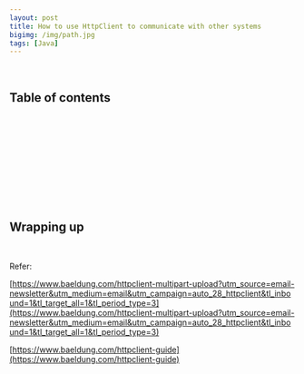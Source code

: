 ```yaml
---
layout: post
title: How to use HttpClient to communicate with other systems
bigimg: /img/path.jpg
tags: [Java]
---
```




<br>

## Table of contents





<br>

## 





<br>

## 





<br>

## 






<br>

## Wrapping up







<br>

Refer:

[https://www.baeldung.com/httpclient-multipart-upload?utm_source=email-newsletter&utm_medium=email&utm_campaign=auto_28_httpclient&tl_inbound=1&tl_target_all=1&tl_period_type=3](https://www.baeldung.com/httpclient-multipart-upload?utm_source=email-newsletter&utm_medium=email&utm_campaign=auto_28_httpclient&tl_inbound=1&tl_target_all=1&tl_period_type=3)

[https://www.baeldung.com/httpclient-guide](https://www.baeldung.com/httpclient-guide)